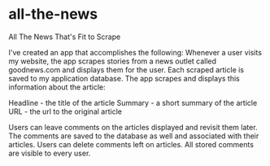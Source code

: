 # all-the-news
All The News That's Fit to Scrape

I've created an app that accomplishes the following:
Whenever a user visits my website, the app scrapes stories from a news outlet called goodnews.com and displays them for the user. Each scraped article is saved to my application database. The app scrapes and displays this information about the article:

Headline - the title of the article
Summary - a short summary of the article
URL - the url to the original article

Users can leave comments on the articles displayed and revisit them later. The comments are saved to the database as well and associated with their articles. Users can delete comments left on articles. All stored comments are visible to every user.

